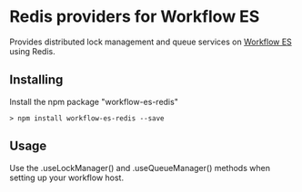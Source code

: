 # Redis providers for Workflow ES

Provides distributed lock management and queue services on [Workflow ES](https://github.com/danielgerlag/workflow-es) using Redis.

## Installing

Install the npm package "workflow-es-redis"

```
> npm install workflow-es-redis --save
```

## Usage

Use the .useLockManager() and .useQueueManager() methods when setting up your workflow host.

```javascript

```
